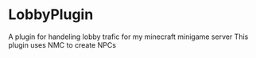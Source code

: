 # LobbyPlugin
A plugin for handeling lobby trafic for my minecraft minigame server
This plugin uses NMC to create NPCs
